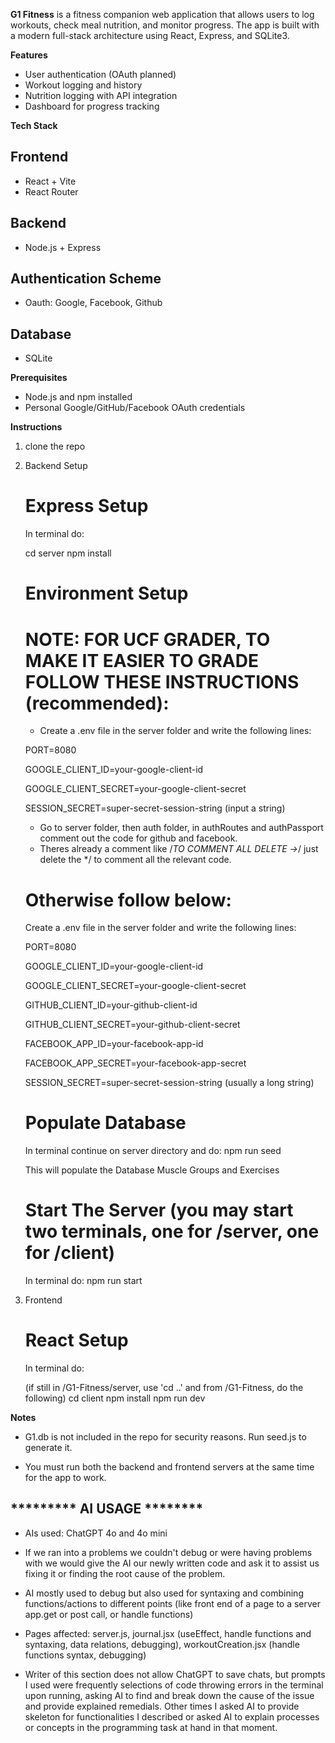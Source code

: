**G1 Fitness** is a fitness companion web application that allows users to log workouts, check meal nutrition, and monitor progress. The app is built with a modern full-stack architecture using React, Express, and SQLite3.


**Features**
-   User authentication (OAuth planned)
-   Workout logging and history
-   Nutrition logging with API integration
-   Dashboard for progress tracking


**Tech Stack**
## Frontend
- React + Vite
- React Router

## Backend
- Node.js + Express

## Authentication Scheme
- Oauth: Google, Facebook, Github

## Database
- SQLite


**Prerequisites**
- Node.js and npm installed
- Personal Google/GitHub/Facebook OAuth credentials


**Instructions**

1. clone the repo

2. Backend Setup
    
    # Express Setup
    In terminal do:

    cd server 
    npm install

    # Environment Setup
    # NOTE: FOR UCF GRADER, TO MAKE IT EASIER TO GRADE FOLLOW THESE INSTRUCTIONS (recommended):
    - Create a .env file in the server folder and write the following lines:
    
    PORT=8080
    
    GOOGLE_CLIENT_ID=your-google-client-id 

    GOOGLE_CLIENT_SECRET=your-google-client-secret

    SESSION_SECRET=super-secret-session-string (input a string)

    - Go to server folder, then auth folder, in authRoutes and authPassport comment out the code for github and facebook. 
    - Theres already a comment like /*TO COMMENT ALL DELETE ->*/ just delete the */ to comment all the relevant code.

    # Otherwise follow below:
    Create a .env file in the server folder and write the following lines:

    PORT=8080

    GOOGLE_CLIENT_ID=your-google-client-id 

    GOOGLE_CLIENT_SECRET=your-google-client-secret 

    GITHUB_CLIENT_ID=your-github-client-id 

    GITHUB_CLIENT_SECRET=your-github-client-secret 

    FACEBOOK_APP_ID=your-facebook-app-id 
    
    FACEBOOK_APP_SECRET=your-facebook-app-secret 

    SESSION_SECRET=super-secret-session-string (usually a long string)

    # Populate Database 
    In terminal continue on server directory and do:
    npm run seed 

    This will populate the Database Muscle Groups and Exercises
    

    # Start The Server      (you may start two terminals, one for /server, one for /client)
    In terminal do:
    npm run start 


3. Frontend

    # React Setup
    In terminal do:

    (if still in /G1-Fitness/server, use 'cd ..' and from /G1-Fitness, do the following)
    cd client 
    npm install
    npm run dev

**Notes**
- G1.db is not included in the repo for security reasons. Run seed.js to generate it.

- You must run both the backend and frontend servers at the same time for the app to work.

##   ********* AI USAGE ********

- AIs used: ChatGPT 4o and 4o mini

- If we ran into a problems we couldn't debug or were having problems with we would give the AI our newly written code and ask it to assist us fixing it or finding the root cause of the problem.

- AI mostly used to debug but also used for syntaxing and combining functions/actions to different points (like front end of a page to a server app.get or post call, or handle functions)

- Pages affected: server.js, journal.jsx (useEffect, handle functions and syntaxing, data relations, debugging), workoutCreation.jsx (handle functions syntax, debugging)

- Writer of this section does not allow ChatGPT to save chats, but prompts I used were frequently selections of code throwing errors in the terminal upon running, asking AI to find and break down the cause of the issue and provide explained remedials. Other times I asked AI to provide skeleton for functionalities I described or asked AI to explain processes or concepts in the programming task at hand in that moment.
